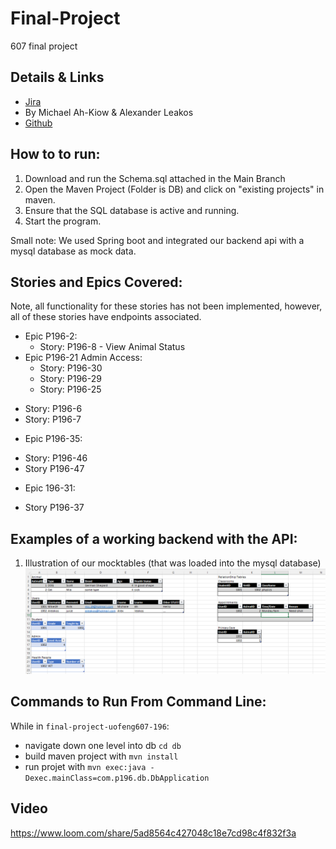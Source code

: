 # Final-Project
607 final project

## Details & Links
* [Jira](https://uofceng607-196.atlassian.net/jira/software/projects/P196/boards/1)
* By Michael Ah-Kiow & Alexander Leakos
* [Github](https://github.com/Software-Engineering-Courses-Moshirpour/final-project-uofeng607-196/tree/main) 
## How to to run:
1. Download and run the Schema.sql attached in the Main Branch
2. Open the Maven Project (Folder is DB) and click on "existing projects" in maven.
3. Ensure that the SQL database is active and running.
4. Start the program.

Small note:  We used Spring boot and integrated our backend api with a mysql database as mock data.

## Stories and Epics Covered:

Note, all functionality for these stories has not been implemented, however, all of these stories have endpoints associated. 

* Epic P196-2:
  - Story: P196-8 - View Animal Status
* Epic P196-21 Admin Access:
  - Story: P196-30
  - Story: P196-29
  - Story: P196-25
 -  Story: P196-6
 -  Story: P196-7
* Epic P196-35:
 -  Story: P196-46
 -  Story P196-47
* Epic 196-31:
 -  Story P196-37
## Examples of a working backend with the API:

1. Illustration of our mocktables (that was loaded into the mysql database)
![mocktables](resources/Mocktables.PNG)

## Commands to Run From Command Line:

While in `final-project-uofeng607-196`:
- navigate down one level into db `cd db`
- build maven project with `mvn install`
- run projet with `mvn exec:java -Dexec.mainClass=com.p196.db.DbApplication`

## Video
https://www.loom.com/share/5ad8564c427048c18e7cd98c4f832f3a

